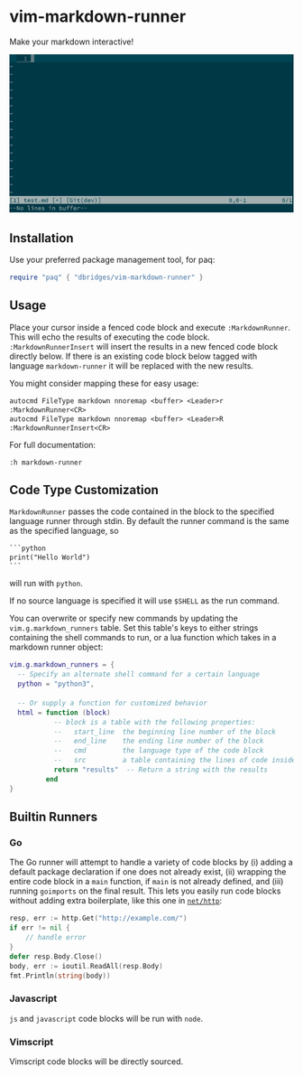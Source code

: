 # vim-markdown-runner

Make your markdown interactive!

![markdown-runner-screencap](markdown-runner.gif)

## Installation

Use your preferred package management tool, for paq:

```lua
require "paq" { "dbridges/vim-markdown-runner" }
```

## Usage

Place your cursor inside a fenced code block and execute `:MarkdownRunner`. This will echo the results of executing the code block. `:MarkdownRunnerInsert` will insert the results in a new fenced code block directly below. If there is an existing code block below tagged with language `markdown-runner` it will be replaced with the new results.

You might consider mapping these for easy usage:
```vim
autocmd FileType markdown nnoremap <buffer> <Leader>r :MarkdownRunner<CR>
autocmd FileType markdown nnoremap <buffer> <Leader>R :MarkdownRunnerInsert<CR>
```

For full documentation:

```
:h markdown-runner
```

## Code Type Customization

`MarkdownRunner` passes the code contained in the block to the specified language runner through stdin. By default the runner command is the same as the specified language, so

~~~
```python
print("Hello World")
```
~~~

will run with `python`.

If no source language is specified it will use `$SHELL` as the run command.

You can overwrite or specify new commands by updating the `vim.g.markdown_runners` table. Set this table's keys to either strings containing the shell commands to run, or a lua function which takes in a markdown runner object:

```lua
vim.g.markdown_runners = {
  -- Specify an alternate shell command for a certain language
  python = "python3",
  
  -- Or supply a function for customized behavior
  html = function (block)
           -- block is a table with the following properties:
           --   start_line  the beginning line number of the block
           --   end_line    the ending line number of the block
           --   cmd         the language type of the code block
           --   src         a table containing the lines of code inside the block
           return "results"  -- Return a string with the results
         end
}
```

## Builtin Runners

### Go

The Go runner will attempt to handle a variety of code blocks by (i) adding a default package declaration if one does not already exist, (ii) wrapping the entire code block in a `main` function, if `main` is not already defined, and (iii) running `goimports` on the final result. This lets you easily run code blocks without adding extra boilerplate, like this one in [`net/http`](https://golang.org/pkg/net/http/):

```go
resp, err := http.Get("http://example.com/")
if err != nil {
	// handle error
}
defer resp.Body.Close()
body, err := ioutil.ReadAll(resp.Body)
fmt.Println(string(body))
```

### Javascript

`js` and `javascript` code blocks will be run with `node`.

### Vimscript

Vimscript code blocks will be directly sourced.
